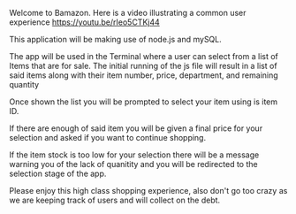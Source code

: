Welcome to Bamazon.
Here is a video illustrating a common user experience https://youtu.be/rIeo5CTKj44

This application will be making use of node.js and mySQL.

The app will be used in the Terminal where a user can select from a list of Items that are for sale.
The initial running of the js file will result in a list of said items along with their item number, price, department, and remaining quantity

Once shown the list you will be prompted to select your item using is item ID.

If there are enough of said item you will be given a final price for your selection and asked if you want to continue shopping.

If the item stock is too low for your selection there will be a message warning you of the lack of quanitity and you will be redirected to the selection stage of the app.

Please enjoy this high class shopping experience, also don't go too crazy as we are keeping track of users and will collect on the debt.